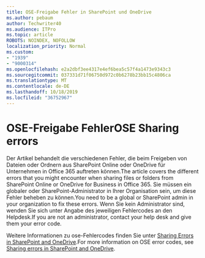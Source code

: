 ```yaml
---
title: OSE-Freigabe Fehler in SharePoint und OneDrive
ms.author: pebaum
author: Techwriter40
ms.audience: ITPro
ms.topic: article
ROBOTS: NOINDEX, NOFOLLOW
localization_priority: Normal
ms.custom:
- "1939"
- "9000314"
ms.openlocfilehash: e2a2dbf3ee4317e4ef6bea5c57f4a1473e9343c3
ms.sourcegitcommit: 037331d71f06750d972c0b6278b23bb15c4806ca
ms.translationtype: MT
ms.contentlocale: de-DE
ms.lasthandoff: 10/18/2019
ms.locfileid: "36752967"
---
```

# <a name="ose-sharing-errors"></a><span data-ttu-id="fd1f3-102">OSE-Freigabe Fehler</span><span class="sxs-lookup"><span data-stu-id="fd1f3-102">OSE Sharing errors</span></span>

<span data-ttu-id="fd1f3-103">Der Artikel behandelt die verschiedenen Fehler, die beim Freigeben von Dateien oder Ordnern aus SharePoint Online oder OneDrive für Unternehmen in Office 365 auftreten können.</span><span class="sxs-lookup"><span data-stu-id="fd1f3-103">The article covers the different errors that you might encounter when sharing files or folders from SharePoint Online or OneDrive for Business in Office 365.</span></span> <span data-ttu-id="fd1f3-104">Sie müssen ein globaler oder SharePoint-Administrator in Ihrer Organisation sein, um diese Fehler beheben zu können.</span><span class="sxs-lookup"><span data-stu-id="fd1f3-104">You need to be a global or SharePoint admin in your organization to fix these errors.</span></span> <span data-ttu-id="fd1f3-105">Wenn Sie kein Administrator sind, wenden Sie sich unter Angabe des jeweiligen Fehlercodes an den Helpdesk.</span><span class="sxs-lookup"><span data-stu-id="fd1f3-105">If you are not an administrator, contact your help desk and give them your error code.</span></span>

<span data-ttu-id="fd1f3-106">Weitere Informationen zu ose-Fehlercodes finden Sie unter [Sharing Errors in SharePoint and OneDrive](https://docs.microsoft.com/sharepoint/sharepoint-onedrive-error-message).</span><span class="sxs-lookup"><span data-stu-id="fd1f3-106">For more information on OSE error codes, see [Sharing errors in SharePoint and OneDrive](https://docs.microsoft.com/sharepoint/sharepoint-onedrive-error-message).</span></span>
